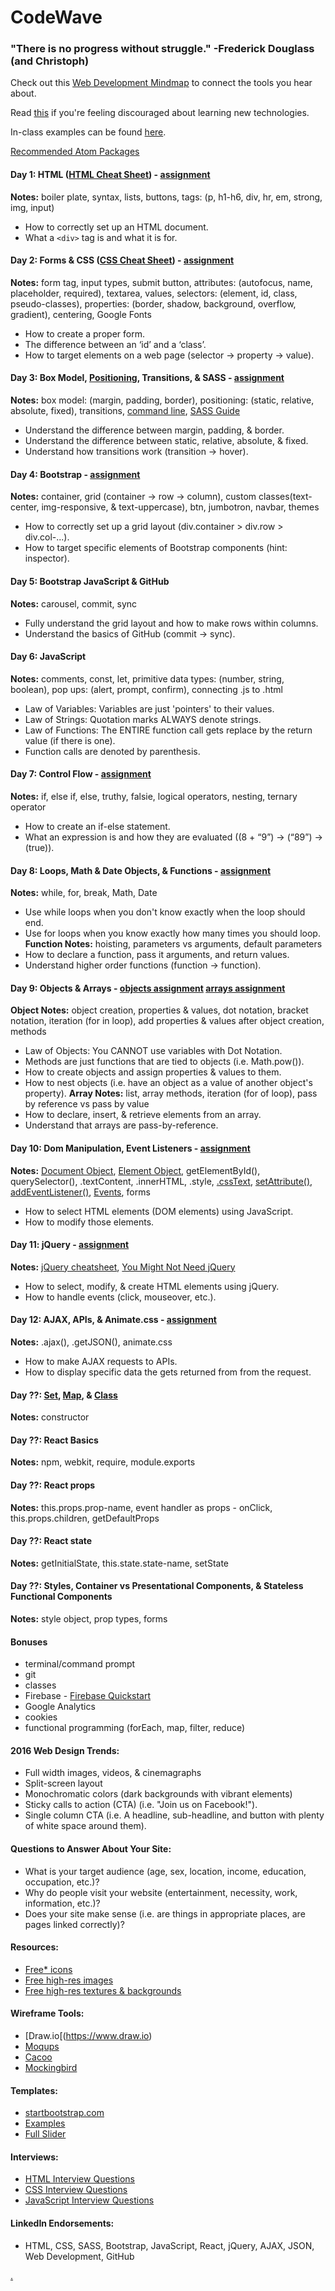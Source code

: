 # CodeWave

### "There is no progress without struggle." -Frederick Douglass (and Christoph)

Check out this [Web Development Mindmap](https://coggle.it/diagram/Vz9LvW8byvN0I38x) to connect the tools you hear about.

Read [this](https://medium.com/@addyosmani/totally-get-your-frustration-ea11adf237e3#.ch2epio1i) if you're feeling discouraged about learning new technologies.

In-class examples can be found [here](https://github.com/BeachCodersAcademy/CodeWave/tree/master/in-class_examples).

[Recommended Atom Packages](https://github.com/BeachCodersAcademy/CodeWave/blob/master/notes/atom_packages.md)

#### Day 1: HTML ([HTML Cheat Sheet](http://www.cheat-sheets.org/saved-copy/html5-cheat-sheet.png)) - [assignment](https://github.com/BeachCodersAcademy/CodeWave/blob/master/assignments/html.md)
**Notes:** boiler plate, syntax, lists, buttons, tags: (p, h1-h6, div, hr, em, strong, img, input)
* How to correctly set up an HTML document.	
* What a `<div>` tag is and what it is for.

#### Day 2: Forms & CSS ([CSS Cheat Sheet](https://www.smashingmagazine.com/wp-content/uploads/images/css3-cheat-sheet/css3-cheat-sheet.pdf)) - [assignment](https://github.com/BeachCodersAcademy/CodeWave/blob/master/assignments/css.md)
**Notes:** form tag, input types, submit button, attributes: (autofocus, name, placeholder, required), textarea, values,  selectors: (element, id, class, pseudo-classes), properties: (border, shadow, background, overflow, gradient), centering, Google Fonts
* How to create a proper form.
* The difference between an ‘id’ and a ‘class’.
* How to target elements on a web page (selector -> property -> value).

#### Day 3: Box Model, [Positioning](https://github.com/BeachCodersAcademy/CodeWave/blob/master/notes/positioning.md), Transitions, & SASS  - [assignment](https://github.com/BeachCodersAcademy/CodeWave/blob/master/assignments/box_model_and_positioning.md)
**Notes:** box model: (margin, padding, border), positioning: (static, relative, absolute, fixed), transitions, [command line](https://github.com/BeachCodersAcademy/CodeWave/blob/master/notes/command-line.md), [SASS Guide](https://github.com/BeachCodersAcademy/CodeWave/blob/master/notes/sass.md)
* Understand the difference between margin, padding, & border.
* Understand the difference between static, relative, absolute, & fixed.
* Understand how transitions work (transition -> hover).

#### Day 4: Bootstrap - [assignment](https://github.com/BeachCodersAcademy/CodeWave/blob/master/assignments/bootstrap.md)
**Notes:** container, grid (container -> row -> column), custom classes(text-center, img-responsive, & text-uppercase), btn, jumbotron, navbar, themes
* How to correctly set up a grid layout (div.container > div.row > div.col-...).
* How to target specific elements of Bootstrap components (hint: inspector).

#### Day 5: Bootstrap JavaScript & GitHub
**Notes:** carousel, commit, sync
* Fully understand the grid layout and how to make rows within columns.
* Understand the basics of GitHub (commit -> sync).

#### Day 6: JavaScript
**Notes:** comments, const, let, primitive data types: (number, string, boolean), pop ups: (alert, prompt, confirm), connecting .js to .html
* Law of Variables: Variables are just 'pointers' to their values.
* Law of Strings: Quotation marks ALWAYS denote strings.
* Law of Functions: The ENTIRE function call gets replace by the return value (if there is one).
* Function calls are denoted by parenthesis.

#### Day 7: Control Flow - [assignment](https://github.com/BeachCodersAcademy/CodeWave/blob/master/assignments/control_flow.md)
**Notes:** if, else if, else, truthy, falsie, logical operators, nesting, ternary operator
* How to create an if-else statement.
* What an expression is and how they are evaluated ((8 + “9”) -> (“89”) -> (true)).

#### Day 8: Loops, Math & Date Objects, & Functions - [assignment](https://github.com/BeachCodersAcademy/CodeWave/blob/master/assignments/loops.md)
**Notes:** while, for, break, Math, Date
* Use while loops when you don't know exactly when the loop should end.
* Use for loops when you know exactly how many times you should loop.
**Function Notes:** hoisting, parameters vs arguments, default parameters
* How to declare a function, pass it arguments, and return values.
* Understand higher order functions (function -> function).

#### Day 9: Objects & Arrays - [objects assignment](https://github.com/BeachCodersAcademy/CodeWave/blob/master/assignments/objects.md) [arrays assignment](https://github.com/BeachCodersAcademy/CodeWave/blob/master/assignments/arrays.md)
**Object Notes:** object creation, properties & values, dot notation, bracket notation, iteration (for in loop), add properties & values after object creation, methods
* Law of Objects: You CANNOT use variables with Dot Notation.
* Methods are just functions that are tied to objects (i.e. Math.pow()).
* How to create objects and assign properties & values to them.
* How to nest objects (i.e. have an object as a value of another object's property).
**Array Notes:** list, array methods, iteration (for of loop), pass by reference vs pass by value
* How to declare, insert, & retrieve elements from an array.
* Understand that arrays are pass-by-reference.

#### Day 10: Dom Manipulation, Event Listeners - [assignment](https://github.com/BeachCodersAcademy/CodeWave/blob/master/assignments/query_selector.md)
**Notes:** [Document Object](http://www.w3schools.com/jsref/dom_obj_document.asp), [Element Object](http://www.w3schools.com/jsref/dom_obj_all.asp), getElementById(), querySelector(), .textContent, .innerHTML, .style, [.cssText](http://www.w3schools.com/jsref/prop_style_csstext.asp), [setAttribute()](https://developer.mozilla.org/en-US/docs/Web/API/Element/setAttribute), [addEventListener()](https://developer.mozilla.org/en-US/docs/Web/API/EventTarget/addEventListener), [Events](http://www.w3schools.com/jsref/dom_obj_event.asp), forms
* How to select HTML elements (DOM elements) using JavaScript.
* How to modify those elements.

#### Day 11: jQuery - [assignment](https://github.com/BeachCodersAcademy/CodeWave/blob/master/assignments/jquery.md)
**Notes:** [jQuery cheatsheet](https://oscarotero.com/jquery/), [You Might Not Need jQuery](http://youmightnotneedjquery.com/)
* How to select, modify, & create HTML elements using jQuery.
* How to handle events (click, mouseover, etc.).

#### Day 12: AJAX, APIs, & Animate.css - [assignment](https://github.com/BeachCodersAcademy/CodeWave/blob/master/assignments/apis.md)
**Notes:** .ajax(), .getJSON(), animate.css
* How to make AJAX requests to APIs.
* How to display specific data the gets returned from from the request.

#### Day ??: [Set](https://developer.mozilla.org/en-US/docs/Web/JavaScript/Reference/Global_Objects/Set), [Map](https://developer.mozilla.org/en-US/docs/Web/JavaScript/Reference/Global_Objects/Map), & [Class](https://developer.mozilla.org/en-US/docs/Web/JavaScript/Reference/Classes)
**Notes:** constructor

#### Day ??: React Basics
**Notes:** npm, webkit, require, module.exports

#### Day ??: React props
**Notes:** this.props.prop-name, event handler as props - onClick, this.props.children, getDefaultProps

#### Day ??: React state
**Notes:** getInitialState, this.state.state-name, setState

#### Day ??: Styles, Container vs Presentational Components, & Stateless Functional Components
**Notes:** style object, prop types, forms


#### Bonuses
* terminal/command prompt
* git
* classes
* Firebase - [Firebase Quickstart](https://github.com/firebase/quickstart-js)
* Google Analytics
* cookies
* functional programming (forEach, map, filter, reduce)

#### 2016 Web Design Trends:
* Full width images, videos, & cinemagraphs
* Split-screen layout
* Monochromatic colors (dark backgrounds with vibrant elements)
* Sticky calls to action (CTA) (i.e. "Join us on Facebook!").
* Single column CTA (i.e. A headline, sub-headline, and button with plenty of white space around them).

#### Questions to Answer About Your Site:
* What is your target audience (age, sex, location, income, education, occupation, etc.)?
* Why do people visit your website (entertainment, necessity, work, information, etc.)?
* Does your site make sense (i.e. are things in appropriate places, are pages linked correctly)?

#### Resources:
* [Free* icons](https://thenounproject.com/)
* [Free high-res images](https://unsplash.com/)
* [Free high-res textures & backgrounds](http://atextures.com/)

#### Wireframe Tools:
* [Draw.io[(https://www.draw.io)
* [Moqups](https://app.moqups.com/)
* [Cacoo](https://cacoo.com/)
* [Mockingbird](https://gomockingbird.com/)

#### Templates:
* [startbootstrap.com](https://startbootstrap.com/)
* [Examples](http://blacktie.co/)
* [Full Slider](https://startbootstrap.com/template-overviews/full-slider/)

#### Interviews:
* [HTML Interview Questions](http://www.thatjsdude.com/interview/html.html)
* [CSS Interview Questions](http://www.thatjsdude.com/interview/css.html)
* [JavaScript Interview Questions](http://www.thatjsdude.com/interview/js1.html)

#### LinkedIn Endorsements:
* HTML, CSS, SASS, Bootstrap, JavaScript, React, jQuery, AJAX, JSON, Web Development, GitHub

[.](https://drive.google.com/open?id=0B5dbRalQs2-sRE1Nd29uVUNqQUE)
